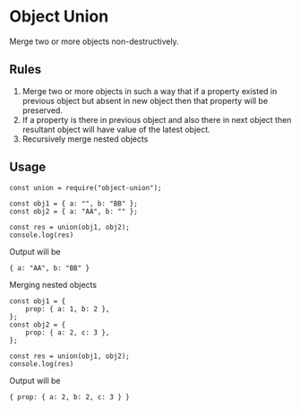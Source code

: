 # Object Union

Merge two or more objects non-destructively.

## Rules

1. Merge two or more objects in such a way that if a property existed in previous object but absent in new object then that property will be preserved.
2. If a property is there in previous object and also there in next object then resultant object will have value of the latest object.
3. Recursively merge nested objects

## Usage

```
const union = require("object-union");

const obj1 = { a: "", b: "BB" };
const obj2 = { a: "AA", b: "" };

const res = union(obj1, obj2);
console.log(res)
```

Output will be

```
{ a: "AA", b: "BB" }
```

Merging nested objects

```
const obj1 = {
    prop: { a: 1, b: 2 },
};
const obj2 = {
    prop: { a: 2, c: 3 },
};

const res = union(obj1, obj2);
console.log(res)
```

Output will be

```
{ prop: { a: 2, b: 2, c: 3 } }
```
